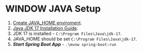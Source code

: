 # WINDOW JAVA Setup

1. [Create JAVA_HOME enviroment](https://www.thewindowsclub.com/set-java_home-in-windows-10).
1. [Java JDK 17 Installation Guide](https://docs.oracle.com/en/java/javase/17/install/installation-jdk-microsoft-windows-platforms.html#GUID-A7E27B90-A28D-4237-9383-A58B416071CA).
1. JDK 17 is installed - `C:\Program Files\Java\jdk-17`.
1. JAVA_HOME should be set `C:\Program Files\Java\jdk-17`.
1. ***Start Spring Boot App*** - `.\mvnw spring-boot:run`